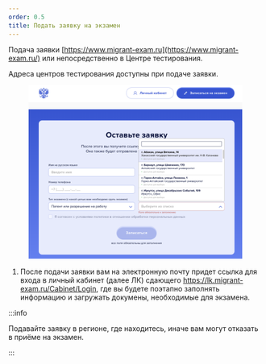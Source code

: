 ```yaml
---
order: 0.5
title: Подать заявку на экзамен
---
```


Подача заявки [https://www.migrant-exam.ru](https://www.migrant-exam.ru/) или непосредственно в Центре тестирования. 

Адреса центров тестирования доступны при подаче заявки. 

<figure>

![](<.gitbook/assets/image (50).png>)

<figcaption>



</figcaption>

</figure>

1. После подачи заявки вам на электронную почту придет ссылка для входа в личный кабинет (далее ЛК) сдающего <https://lk.migrant-exam.ru/Cabinet/Login>, где вы будете поэтапно заполнять информацию и загружать докумены, необходимые для экзамена.

:::info 

 Подавайте заявку в регионе, где находитесь, иначе вам могут отказать в приёме на экзамен.

:::